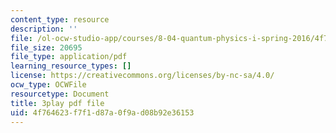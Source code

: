 ```yaml
---
content_type: resource
description: ''
file: /ol-ocw-studio-app/courses/8-04-quantum-physics-i-spring-2016/4f764623f7f1d87a0f9ad08b92e36153_G3HSP3qMgKI.pdf
file_size: 20695
file_type: application/pdf
learning_resource_types: []
license: https://creativecommons.org/licenses/by-nc-sa/4.0/
ocw_type: OCWFile
resourcetype: Document
title: 3play pdf file
uid: 4f764623-f7f1-d87a-0f9a-d08b92e36153
---
```


